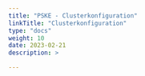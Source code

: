 ```yaml
---
title: "PSKE - Clusterkonfiguration"
linkTitle: "Clusterkonfiguration"
type: "docs"
weight: 10
date: 2023-02-21
description: >

---
```


